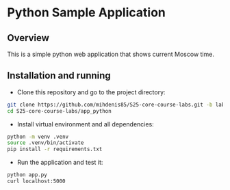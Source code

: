 # Python Sample Application

## Overview

This is a simple python web application that shows current Moscow time.

## Installation and running

- Clone this repository and go to the project directory:

```bash
git clone https://github.com/mihdenis85/S25-core-course-labs.git -b lab1
cd S25-core-course-labs/app_python
```

- Install virtual environment and all dependencies:

```bash
python -m venv .venv
source .venv/bin/activate
pip install -r requirements.txt
```

- Run the application and test it:

```bash
python app.py
curl localhost:5000
```
